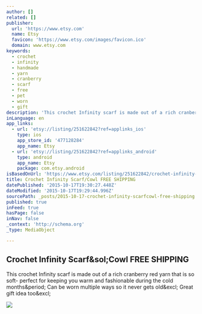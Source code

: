 ```yaml
---
author: []
related: []
publisher:
  url: 'https://www.etsy.com'
  name: Etsy
  favicon: 'https://www.etsy.com/images/favicon.ico'
  domain: www.etsy.com
keywords:
  - crochet
  - infinity
  - handmade
  - yarn
  - cranberry
  - scarf
  - free
  - pet
  - worn
  - gift
description: 'This crochet Infinity scarf is made out of a rich cranberry red yarn that is so soft- perfect for keeping you warm and fashionable during the cold months. Can be worn multiple ways so it never gets old! Great gift idea too!'
inLanguage: en
app_links:
  - url: 'etsy://listing/251622842?ref=applinks_ios'
    type: ios
    app_store_id: '477128284'
    app_name: Etsy
  - url: 'etsy://listing/251622842?ref=applinks_android'
    type: android
    app_name: Etsy
    package: com.etsy.android
isBasedOnUrl: 'https://www.etsy.com/listing/251622842/crochet-infinity-scarfcowl-free-shipping?ref=shop_home_active_4'
title: Crochet Infinity Scarf/Cowl FREE SHIPPING
datePublished: '2015-10-17T19:30:27.448Z'
dateModified: '2015-10-17T19:29:44.996Z'
sourcePath: _posts/2015-10-17-crochet-infinity-scarfcowl-free-shipping.md
published: true
inFeed: true
hasPage: false
inNav: false
_context: 'http://schema.org'
_type: MediaObject

---
```

<article style=""><h1>Crochet Infinity Scarf&amp;sol;Cowl FREE SHIPPING</h1><p>This crochet Infinity scarf is made out of a rich cranberry red yarn that is so soft- perfect for keeping you warm and fashionable during the cold months&amp;period; Can be worn multiple ways so it never gets old&amp;excl; Great gift idea too&amp;excl;</p><img src="https://img0.etsystatic.com/103/1/6569462/il_570xN.848851522_ok1x.jpg" /></article>